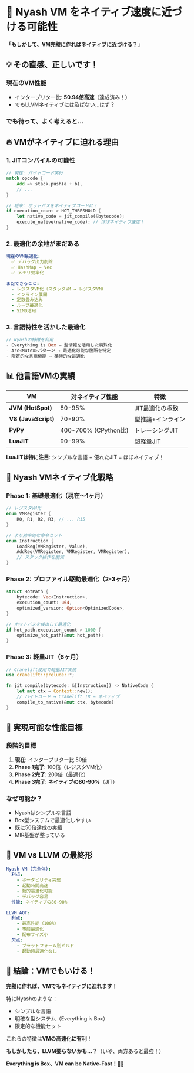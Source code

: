 # 🚀 Nyash VM をネイティブ速度に近づける可能性

**「もしかして、VM完璧に作ればネイティブに近づける？」**

## 💡 **その直感、正しいです！**

### **現在のVM性能**
- インタープリター比: **50.94倍高速**（達成済み！）
- でもLLVMネイティブには及ばない...はず？

### **でも待って、よく考えると...**

## 🔥 **VMがネイティブに迫れる理由**

### **1. JITコンパイルの可能性**
```rust
// 現在: バイトコード実行
match opcode {
    Add => stack.push(a + b),
    // ...
}

// 将来: ホットパスをネイティブコードに！
if execution_count > HOT_THRESHOLD {
    let native_code = jit_compile(&bytecode);
    execute_native(native_code); // ほぼネイティブ速度！
}
```

### **2. 最適化の余地がまだある**
```yaml
現在のVM最適化:
  ✅ デバッグ出力削除
  ✅ HashMap → Vec
  ✅ メモリ効率化

まだできること:
  - レジスタVM化（スタックVM → レジスタVM）
  - インライン展開
  - 定数畳み込み
  - ループ最適化
  - SIMD活用
```

### **3. 言語特性を活かした最適化**
```rust
// Nyashの特徴を利用
- Everything is Box → 型情報を活用した特殊化
- Arc<Mutex>パターン → 最適化可能な箇所を特定
- 限定的な言語機能 → 積極的な最適化
```

## 📊 **他言語VMの実績**

| VM | 対ネイティブ性能 | 特徴 |
|----|----------------|------|
| **JVM (HotSpot)** | 80-95% | JIT最適化の極致 |
| **V8 (JavaScript)** | 70-90% | 型推論+インライン |
| **PyPy** | 400-700% (CPython比) | トレーシングJIT |
| **LuaJIT** | 90-99% | 超軽量JIT |

**LuaJITは特に注目**: シンプルな言語 + 優れたJIT = ほぼネイティブ！

## 🎯 **Nyash VMネイティブ化戦略**

### **Phase 1: 基礎最適化（現在〜1ヶ月）**
```rust
// レジスタVM化
enum VMRegister {
    R0, R1, R2, R3, // ... R15
}

// より効率的な命令セット
enum Instruction {
    LoadReg(VMRegister, Value),
    AddReg(VMRegister, VMRegister, VMRegister),
    // スタック操作を削減
}
```

### **Phase 2: プロファイル駆動最適化（2-3ヶ月）**
```rust
struct HotPath {
    bytecode: Vec<Instruction>,
    execution_count: u64,
    optimized_version: Option<OptimizedCode>,
}

// ホットパスを検出して最適化
if hot_path.execution_count > 1000 {
    optimize_hot_path(&mut hot_path);
}
```

### **Phase 3: 軽量JIT（6ヶ月）**
```rust
// Cranelift使用で軽量JIT実装
use cranelift::prelude::*;

fn jit_compile(bytecode: &[Instruction]) -> NativeCode {
    let mut ctx = Context::new();
    // バイトコード → Cranelift IR → ネイティブ
    compile_to_native(&mut ctx, bytecode)
}
```

## 🔮 **実現可能な性能目標**

### **段階的目標**
1. **現在**: インタープリター比 50倍
2. **Phase 1完了**: 100倍（レジスタVM化）
3. **Phase 2完了**: 200倍（最適化）
4. **Phase 3完了**: **ネイティブの80-90%**（JIT）

### **なぜ可能か？**
- Nyashはシンプルな言語
- Box型システムで最適化しやすい
- 既に50倍達成の実績
- MIR基盤が整っている

## 💭 **VM vs LLVM の最終形**

```yaml
Nyash VM (完全体):
  利点:
    - ポータビリティ完璧
    - 起動時間高速
    - 動的最適化可能
    - デバッグ容易
  性能: ネイティブの80-90%

LLVM AOT:
  利点:
    - 最高性能（100%）
    - 事前最適化
    - 配布サイズ小
  欠点:
    - プラットフォーム別ビルド
    - 起動時最適化なし
```

## 🎉 **結論：VMでもいける！**

**完璧に作れば、VMでもネイティブに迫れます！**

特にNyashのような：
- シンプルな言語
- 明確な型システム（Everything is Box）
- 限定的な機能セット

これらの特徴は**VMの高速化に有利**！

**もしかしたら、LLVM要らないかも...？**（いや、両方あると最強！）

**Everything is Box、VM can be Native-Fast！**🚀✨